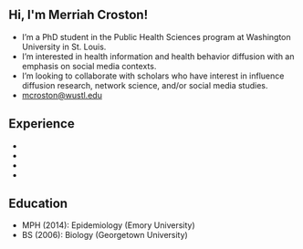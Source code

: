 ## Hi, I'm Merriah Croston!

- I’m a PhD student in the Public Health Sciences program at Washington University in St. Louis. 
- I’m interested in health information and health behavior diffusion with an emphasis on social media contexts.
- I’m looking to collaborate with scholars who have interest in influence diffusion research, network science, and/or social media studies.
- mcroston@wustl.edu

## Experience

-
-
-
-

## Education

- MPH (2014): Epidemiology (Emory University)
- BS (2006): Biology (Georgetown University)

<!---
mcroston/mcroston is a ✨ special ✨ repository because its `README.md` (this file) appears on your GitHub profile.
You can click the Preview link to take a look at your changes.
--->
